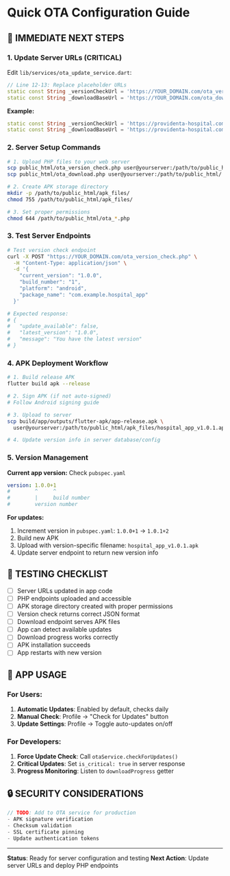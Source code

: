 # Quick OTA Configuration Guide

## 🔧 IMMEDIATE NEXT STEPS

### 1. Update Server URLs (CRITICAL)

Edit `lib/services/ota_update_service.dart`:

```dart
// Line 12-13: Replace placeholder URLs
static const String _versionCheckUrl = 'https://YOUR_DOMAIN.com/ota_version_check.php';
static const String _downloadBaseUrl = 'https://YOUR_DOMAIN.com/ota_download.php';
```

**Example:**
```dart
static const String _versionCheckUrl = 'https://providenta-hospital.com/ota_version_check.php';
static const String _downloadBaseUrl = 'https://providenta-hospital.com/ota_download.php';
```

### 2. Server Setup Commands

```bash
# 1. Upload PHP files to your web server
scp public_html/ota_version_check.php user@yourserver:/path/to/public_html/
scp public_html/ota_download.php user@yourserver:/path/to/public_html/

# 2. Create APK storage directory
mkdir -p /path/to/public_html/apk_files/
chmod 755 /path/to/public_html/apk_files/

# 3. Set proper permissions
chmod 644 /path/to/public_html/ota_*.php
```

### 3. Test Server Endpoints

```bash
# Test version check endpoint
curl -X POST "https://YOUR_DOMAIN.com/ota_version_check.php" \
  -H "Content-Type: application/json" \
  -d '{
    "current_version": "1.0.0",
    "build_number": "1", 
    "platform": "android",
    "package_name": "com.example.hospital_app"
  }'

# Expected response:
# {
#   "update_available": false,
#   "latest_version": "1.0.0",
#   "message": "You have the latest version"
# }
```

### 4. APK Deployment Workflow

```bash
# 1. Build release APK
flutter build apk --release

# 2. Sign APK (if not auto-signed)
# Follow Android signing guide

# 3. Upload to server
scp build/app/outputs/flutter-apk/app-release.apk \
  user@yourserver:/path/to/public_html/apk_files/hospital_app_v1.0.1.apk

# 4. Update version info in server database/config
```

### 5. Version Management

**Current app version:** Check `pubspec.yaml`
```yaml
version: 1.0.0+1
#        ^     ^
#        |     build number
#        version number
```

**For updates:**
1. Increment version in `pubspec.yaml`: `1.0.0+1` → `1.0.1+2`
2. Build new APK
3. Upload with version-specific filename: `hospital_app_v1.0.1.apk`
4. Update server endpoint to return new version info

## 🧪 TESTING CHECKLIST

- [ ] Server URLs updated in app code
- [ ] PHP endpoints uploaded and accessible
- [ ] APK storage directory created with proper permissions
- [ ] Version check returns correct JSON format
- [ ] Download endpoint serves APK files
- [ ] App can detect available updates
- [ ] Download progress works correctly
- [ ] APK installation succeeds
- [ ] App restarts with new version

## 📱 APP USAGE

### For Users:
1. **Automatic Updates**: Enabled by default, checks daily
2. **Manual Check**: Profile → "Check for Updates" button
3. **Update Settings**: Profile → Toggle auto-updates on/off

### For Developers:
1. **Force Update Check**: Call `otaService.checkForUpdates()`
2. **Critical Updates**: Set `is_critical: true` in server response
3. **Progress Monitoring**: Listen to `downloadProgress` getter

## 🔒 SECURITY CONSIDERATIONS

```dart
// TODO: Add to OTA service for production
- APK signature verification
- Checksum validation  
- SSL certificate pinning
- Update authentication tokens
```

---

**Status**: Ready for server configuration and testing
**Next Action**: Update server URLs and deploy PHP endpoints
